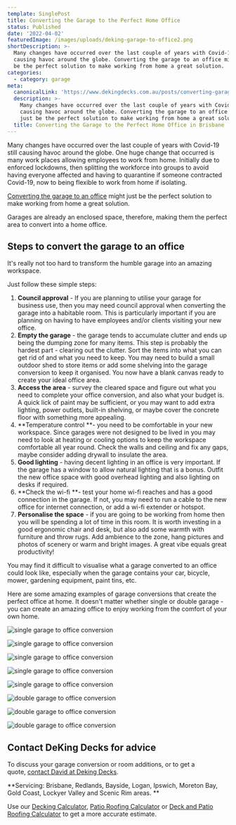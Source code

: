 ```yaml
---
template: SinglePost
title: Converting the Garage to the Perfect Home Office
status: Published
date: '2022-04-02'
featuredImage: /images/uploads/deking-garage-to-office2.png
shortDescription: >-
  Many changes have occurred over the last couple of years with Covid-19 still
  causing havoc around the globe. Converting the garage to an office might just
  be the perfect solution to make working from home a great solution.
categories:
  - category: garage
meta:
  canonicalLink: 'https://www.dekingdecks.com.au/posts/converting-garage-to-office/'
  description: >-
    Many changes have occurred over the last couple of years with Covid-19 still
    causing havoc around the globe. Converting the garage to an office might
    just be the perfect solution to make working from home a great solution.
  title: Converting the Garage to the Perfect Home Office in Brisbane
---
```

Many changes have occurred over the last couple of years with Covid-19 still causing havoc around the globe. One huge change that occurred is many work places allowing employees to work from home. Initially due to enforced lockdowns, then splitting the workforce into groups to avoid having everyone affected and having to quarantine if someone contracted Covid-19, now to being flexible to work from home if isolating.

[Converting the garage to an office](https://www.dekingdecks.com.au/services/home-offices-garage-conversions/) might just be the perfect solution to make working from home a great solution.

Garages are already an enclosed space, therefore, making them the perfect area to convert into a home office.

## Steps to convert the garage to an office

It's really not too hard to transform the humble garage into an amazing workspace.

Just follow these simple steps:

1. **Council approval** - If you are planning to utilise your garage for business use, then you may need council approval when converting the garage into a habitable room. This is particularly important if you are planning on having to have employees and/or clients visiting your new office.
2. **Empty the garage** - the garage tends to accumulate clutter and ends up being the dumping zone for many items. This step is probably the hardest part - clearing out the clutter. Sort the items into what you can get rid of and what you need to keep. You may need to build a small outdoor shed to store items or add some shelving into the garage conversion to keep it organised. You now have a blank canvas ready to create your ideal office area.
3. **Access the area** - survey the cleared space and figure out what you need to complete your office conversion, and also what your budget is. A quick lick of paint may be sufficient, or you may want to add extra lighting, power outlets, built-in shelving, or maybe cover the concrete floor with something more appealing. 
4. **Temperature control **- you need to be comfortable in your new workspace. Since garages were not designed to be lived in you may need to look at heating or cooling options to keep the workspace comfortable all year round. Check the walls and ceiling and fix any gaps, maybe consider adding drywall to insulate the area.
5. **Good lighting** - having decent lighting in an office is very important. If the garage has a window to allow natural lighting that is a bonus. Outfit the new office space with good overhead lighting and also lighting on desks if required.
6. **Check the wi-fi **- test your home wi-fi reaches and has a good connection in the garage. If not, you may need to run a cable to the new office for internet connection, or add a wi-fi extender or hotspot.
7. **Personalise the space** - if you are going to be working from home then you will be spending a lot of time in this room. It is worth investing in a good ergonomic chair and desk, but also add some warmth with furniture and throw rugs. Add ambience to the zone, hang pictures and photos of scenery or warm and bright images. A great vibe equals great productivity!

You may find it difficult to visualise what a garage converted to an office could look like, especially when the garage contains your car, bicycle, mower, gardening equipment, paint tins, etc.

Here are some amazing examples of garage conversions that create the perfect office at home. It doesn't matter whether single or double garage - you can create an amazing office to enjoy working from the comfort of your own home.

![single garage to office conversion](/images/uploads/deking-garage-to-office6.png)

![single garage to office conversion](/images/uploads/deking-garage-to-office5.png)

![single garage to office conversion](/images/uploads/deking-garage-to-office4.png)

![single garage to office conversion](/images/uploads/deking-garage-to-office3.png)

![single garage to office conversion](/images/uploads/deking-garage-to-office2.png)

![double garage to office conversion](/images/uploads/deking-garage-to-office1.png)

![double garage to office conversion](/images/uploads/garage-conversion-office.jpg)

![double garage to office conversion](/images/uploads/garage-conversion.jpg)

## Contact DeKing Decks for advice

To discuss your garage conversion or room additions, or to get a quote, [contact David at Deking Decks](https://www.dekingdecks.com.au/contact/).

**Servicing: Brisbane, Redlands, Bayside, Logan, Ipswich, Moreton Bay, Gold Coast, Lockyer Valley and Scenic Rim areas.
**

Use our [Decking Calculator](https://www.dekingdecks.com.au/quote-calculator/), [Patio Roofing Calculator](https://www.dekingdecks.com.au/quote-calculator/) or [Deck and Patio Roofing Calculator](https://www.dekingdecks.com.au/quote-calculator/) to get a more accurate estimate.
